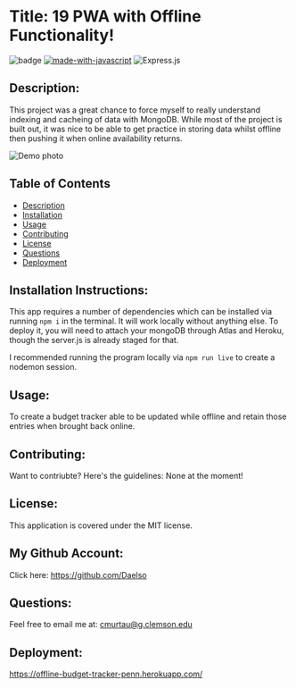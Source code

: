 # Title: 19 PWA with Offline Functionality!

![badge](https://img.shields.io/badge/license-MIT-darkred) [![made-with-javascript](https://img.shields.io/badge/Made%20with-JavaScript-1f425f.svg)](https://www.javascript.com) 
![Express.js](https://img.shields.io/badge/express.js-%23404d59.svg?style=for-the-badge&logo=express&logoColor=%2361DAFB)


## Description:

This project was a great chance to force myself to really understand indexing and cacheing of data with MongoDB. While most of the project is built out, it was nice to be able to get practice in storing data whilst offline then pushing it when online availability returns.

![Demo photo](https://i.gyazo.com/7983a03595d712bc543f4a37f5d46cfd.png)


## Table of Contents
- [Description](#description)
- [Installation](#installation)
- [Usage](#usage)
- [Contributing](#contributing)
- [License](#license)
- [Questions](#questions)
- [Deployment](#deployment)

## Installation Instructions:

This app requires a number of dependencies which can be installed via running ```npm i``` in the terminal. It will work locally without anything else. To deploy it, you will need to attach your mongoDB through Atlas and Heroku, though the server.js is already staged for that.

I recommended running the program locally via ```npm run live``` to create a nodemon session.

## Usage:

To create a budget tracker able to be updated while offline and retain those entries when brought back online.

## Contributing:

Want to contriubte? Here's the guidelines: None at the moment!


## License:

This application is covered under the MIT license. 

## My Github Account:

  Click here: https://github.com/Daelso

## Questions:

  Feel free to email me at: cmurtau@g.clemson.edu
  
## Deployment: 
https://offline-budget-tracker-penn.herokuapp.com/
